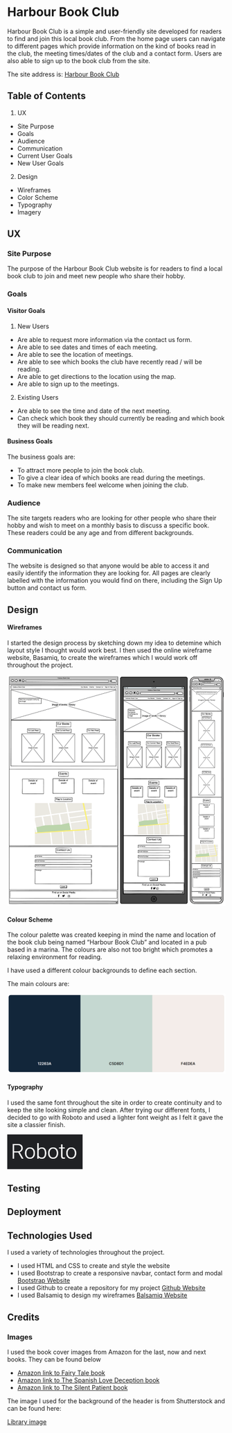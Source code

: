 # Harbour Book Club
Harbour Book Club is a simple and user-friendly site developed for readers to find and join this local book club. From the home page users can navigate to different pages which provide information on the kind of books read in the club, the meeting times/dates of the club and a contact form. Users are also able to sign up to the book club from the site.

The site address is: [Harbour Book Club](https://amybiggy.github.io/harbourbookclub/)

## Table of Contents

1. UX
  * Site Purpose
  * Goals
  * Audience
  * Communication
  * Current User Goals
  * New User Goals
 
2. Design
  * Wireframes
  * Color Scheme
  * Typography
  * Imagery

## UX

### Site Purpose
The purpose of the Harbour Book Club website is for readers to find a local book club to join and meet new people who share their hobby.

### Goals

#### Visitor Goals
1. New Users
* Are able to request more information via the contact us form.
* Are able to see dates and times of each meeting.
* Are able to see the location of meetings.
* Are able to see which books the club have recently read / will be reading.
* Are able to get directions to the location using the map.
* Are able to sign up to the meetings.

2. Existing Users
* Are able to see the time and date of the next meeting.
* Can check which book they should currently be reading and which book they will be reading next.

#### Business Goals

The business goals are:
* To attract more people to join the book club.
* To give a clear idea of which books are read during the meetings.
* To make new members feel welcome when joining the club.

### Audience
The site targets readers who are looking for other people who share their hobby and wish to meet on a monthly basis to discuss a specific book. These readers could be any age and from different backgrounds.

### Communication
The website is designed so that anyone would be able to access it and easily identify the information they are looking for. All pages are clearly labelled with the information you would find on there, including the Sign Up button and contact us form.

## Design

#### Wireframes
I started the design process by sketching down my idea to detemine which layout style I thought would work best. I then used the online wireframe website, Basamiq, to create the wireframes which I would work off throughout the project.

![Wireframes](documentation/wireframes/allwireframes.png)

#### Colour Scheme
The colour palette was created keeping in mind the name and location of the book club being named “Harbour Book Club” and located in a pub based in a marina. The colours are also not too bright which promotes a relaxing environment for reading.

I have used a different colour backgrounds to define each section.

The main colours are:

![Colours](documentation/testing/colours.png)

#### Typography

I used the same font throughout the site in order to create continuity and to keep the site looking simple and clean. After trying our different fonts, I decided to go with Roboto and used a lighter font weight as I felt it gave the site a classier finish.

![Roboto](documentation/testing/font.png)

## Testing

## Deployment

## Technologies Used

I used a variety of technologies throughout the project.

* I used HTML and CSS to create and style the website
* I used Bootstrap to create a responsive navbar, contact form and modal [Bootstrap Website](https://getbootstrap.com/)
* I used Github to create a repository for my project [Github Website](https://github.com/)
* I used Balsamiq to design my wireframes [Balsamiq Website](https://balsamiq.com/)

## Credits

### Images

I used the book cover images from Amazon for the last, now and next books. They can be found below

* [Amazon link to Fairy Tale book](https://www.amazon.co.uk/Fairy-Tale-Stephen-King/dp/1399705458)
* [Amazon link to The Spanish Love Deception book](https://www.amazon.co.uk/Spanish-Love-Deception-Elena-Armas/dp/B08X7RKXGK)
* [Amazon link to The Silent Patient book](https://www.amazon.co.uk/Silent-Patient-Alex-Michaelides/dp/1409181634)

The image I used for the background of the header is from Shutterstock and can be found here:

[Library image](https://www.shutterstock.com/image-illustration/bookshelves-library-old-books-3d-render-1530516716?utm_campaign=image&utm_medium=googleimages&utm_source=schema)